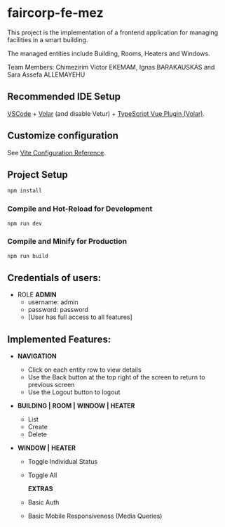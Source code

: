 # faircorp-fe-mez

This project is the implementation of a frontend application for managing facilities in a smart building.

The managed entities include Building, Rooms, Heaters and Windows.

Team Members: Chimezirim Victor EKEMAM, Ignas BARAKAUSKAS and Sara Assefa ALLEMAYEHU

## Recommended IDE Setup

[VSCode](https://code.visualstudio.com/) + [Volar](https://marketplace.visualstudio.com/items?itemName=Vue.volar) (and disable Vetur) + [TypeScript Vue Plugin (Volar)](https://marketplace.visualstudio.com/items?itemName=Vue.vscode-typescript-vue-plugin).

## Customize configuration

See [Vite Configuration Reference](https://vitejs.dev/config/).

## Project Setup

```sh
npm install
```

### Compile and Hot-Reload for Development

```sh
npm run dev
```

### Compile and Minify for Production

```sh
npm run build
```

## Credentials of users:

- ROLE **ADMIN**
  - username: admin
  - password: password
  - [User has full access to all features]

## Implemented Features:

- **NAVIGATION**

  - Click on each entity row to view details
  - Use the Back button at the top right of the screen to return to previous screen
  - Use the Logout button to logout

- **BUILDING |** **ROOM |** **WINDOW |** **HEATER**

  - List
  - Create
  - Delete

- **WINDOW |** **HEATER**

  - Toggle Individual Status
  - Toggle All

    **EXTRAS**

  - Basic Auth
  - Basic Mobile Responsiveness (Media Queries)
